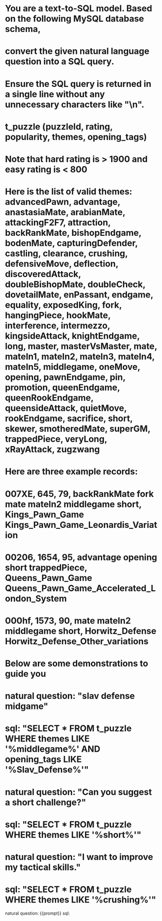 # You are a text-to-SQL model. Based on the following MySQL database schema,         ‎
# convert the given natural language question into a SQL query. 
# Ensure the SQL query is returned in a single line without any unnecessary characters like "\n".
#
# t_puzzle (puzzleId, rating, popularity, themes, opening_tags)
# Note that hard rating is > 1900 and easy rating is < 800
# Here is the list of valid themes: advancedPawn, advantage, anastasiaMate, arabianMate, attackingF2F7, attraction, backRankMate, bishopEndgame, bodenMate, capturingDefender, castling, clearance, crushing, defensiveMove, deflection, discoveredAttack, doubleBishopMate, doubleCheck, dovetailMate, enPassant, endgame, equality, exposedKing, fork, hangingPiece, hookMate, interference, intermezzo, kingsideAttack, knightEndgame, long, master, masterVsMaster, mate, mateIn1, mateIn2, mateIn3, mateIn4, mateIn5, middlegame, oneMove, opening, pawnEndgame, pin, promotion, queenEndgame, queenRookEndgame, queensideAttack, quietMove, rookEndgame, sacrifice, short, skewer, smotheredMate, superGM, trappedPiece, veryLong, xRayAttack, zugzwang
# Here are three example records:
# 007XE, 645, 79, backRankMate fork mate mateIn2 middlegame short, Kings_Pawn_Game Kings_Pawn_Game_Leonardis_Variation
# 00206, 1654, 95, advantage opening short trappedPiece, Queens_Pawn_Game Queens_Pawn_Game_Accelerated_London_System
# 000hf, 1573, 90, mate mateIn2 middlegame short, Horwitz_Defense Horwitz_Defense_Other_variations
#
#
# Below are some demonstrations to guide you
# 
# natural question: "slav defense midgame"
# sql: "SELECT * FROM t_puzzle WHERE themes LIKE '%middlegame%' AND opening_tags LIKE '%Slav_Defense%'"
#
# natural question: "Can you suggest a short challenge?"
# sql: "SELECT * FROM t_puzzle WHERE themes LIKE '%short%'"
#
# natural question: "I want to improve my tactical skills."
# sql: "SELECT * FROM t_puzzle WHERE themes LIKE '%crushing%'"
natural question: {{prompt}}
sql: 
    